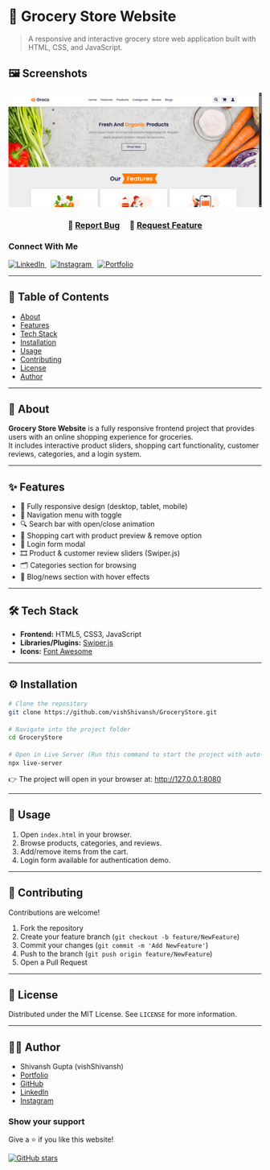 
# 🛒 Grocery Store Website  
> A responsive and interactive grocery store web application built with HTML, CSS, and JavaScript.  

## 🖼 Screenshots 
![Demo Screenshot](ReadmeImage.png)

<h3 align="center">
    🔹
    <a href="https://github.com/vishShivansh/GroceryStore/issues">Report Bug</a> &nbsp; &nbsp;
    🔹
    <a href="https://github.com/vishShivansh/GroceryStore/issues">Request Feature</a>
</h3>

### Connect With Me

<p align="start">
  <a href="https://www.linkedin.com/in/shivansh-gupta-54ba2a226" target="_blank">
    <img src="https://img.shields.io/badge/LinkedIn-0A66C2?style=for-the-badge&logo=linkedin&logoColor=white" alt="LinkedIn" />
  </a>
  &nbsp;
  <a href="https://www.instagram.com/vish._shivansh" target="_blank">
    <img src="https://img.shields.io/badge/Instagram-E4405F?style=for-the-badge&logo=instagram&logoColor=white" alt="Instagram" />
  </a>
  &nbsp;
  <a href="https://my-portfolio-shivansh-guptas-projects-acc2e36d.vercel.app" target="_blank">
    <img src="https://img.shields.io/badge/Portfolio-E4405F?style=for-the-badge&logo=aboutdotme&logoColor=white" alt="Portfolio" />
  </a>
</p>

---

## 📑 Table of Contents  
- [About](#-about)  
- [Features](#-features)  
- [Tech Stack](#-tech-stack)  
- [Installation](#-installation)  
- [Usage](#-usage)  
- [Contributing](#-contributing)  
- [License](#-license)  
- [Author](#-author)  

---

## 📖 About  
**Grocery Store Website** is a fully responsive frontend project that provides users with an online shopping experience for groceries.  
It includes interactive product sliders, shopping cart functionality, customer reviews, categories, and a login system.  

---

## ✨ Features  
- 📱 Fully responsive design (desktop, tablet, mobile)  
- 🧾 Navigation menu with toggle  
- 🔍 Search bar with open/close animation  
- 🛒 Shopping cart with product preview & remove option  
- 👤 Login form modal  
- 🎞️ Product & customer review sliders (Swiper.js)  
- 🗂️ Categories section for browsing  
- 📰 Blog/news section with hover effects  

---

## 🛠 Tech Stack  
- **Frontend:** HTML5, CSS3, JavaScript  
- **Libraries/Plugins:** [Swiper.js](https://swiperjs.com/)  
- **Icons:** [Font Awesome](https://fontawesome.com/)  

---

## ⚙️ Installation  

```bash
# Clone the repository
git clone https://github.com/vishShivansh/GroceryStore.git

# Navigate into the project folder
cd GroceryStore

# Open in Live Server (Run this command to start the project with auto-reload)
npx live-server
```
👉 The project will open in your browser at:
http://127.0.0.1:8080

---

## 🚀 Usage  
1. Open `index.html` in your browser.  
2. Browse products, categories, and reviews.  
3. Add/remove items from the cart.  
4. Login form available for authentication demo.  

---

## 🤝 Contributing  
Contributions are welcome!  
1. Fork the repository  
2. Create your feature branch (`git checkout -b feature/NewFeature`)  
3. Commit your changes (`git commit -m 'Add NewFeature'`)  
4. Push to the branch (`git push origin feature/NewFeature`)  
5. Open a Pull Request  

---

## 📜 License  
Distributed under the MIT License. See `LICENSE` for more information.  

---

## 👨‍💻 Author  
- Shivansh Gupta (vishShivansh)
- [Portfolio](https://my-portfolio-shivansh-guptas-projects-acc2e36d.vercel.app)  
- [GitHub](https://github.com/vishShivansh)  
- [LinkedIn](https://www.linkedin.com/in/shivansh-gupta-54ba2a226)  
- [Instagram](https://www.instagram.com/vish._shivansh)  

### Show your support

Give a ⭐ if you like this website!

[![GitHub stars](https://img.shields.io/github/stars/vishShivansh/GroceryStore?style=social)](https://github.com/vishShivansh/GroceryStore/stargazers)
